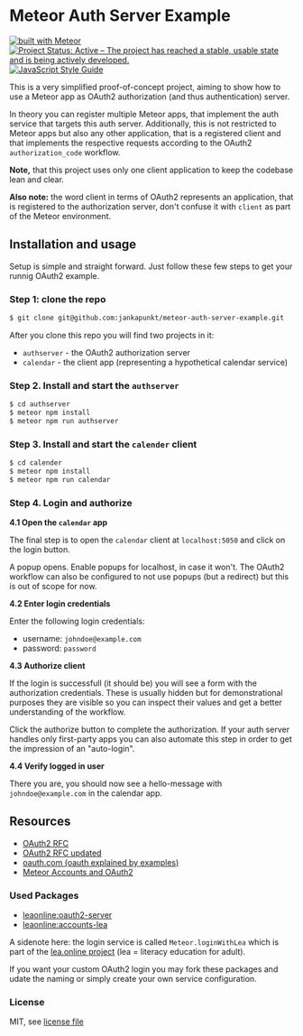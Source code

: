 # Meteor Auth Server Example


[![built with Meteor](https://img.shields.io/badge/Meteor-1.11.1-green?logo=meteor&logoColor=white)](https://meteor.com)
[![Project Status: Active – The project has reached a stable, usable state and is being actively developed.](https://www.repostatus.org/badges/latest/active.svg)](https://www.repostatus.org/#active)
[![JavaScript Style Guide](https://img.shields.io/badge/code_style-standard-brightgreen.svg)](https://standardjs.com)

This is a very simplified proof-of-concept project, aiming to show how to use
a Meteor app as OAuth2 authorization (and thus authentication) server.

In theory you can register multiple Meteor apps, that implement the auth service
that targets this auth server. Additionally, this is not restricted to Meteor
apps but also any other application, that is a registered client and that
implements the respective requests according to the OAuth2 `authorization_code`
workflow.

**Note,** that this project uses only one client application to keep the codebase
lean and clear.

**Also note:** the word client in terms of OAuth2 represents an application, that is
registered to the authorization server, don't confuse it with `client` as part
of the Meteor environment. 

## Installation and usage

Setup is simple and straight forward. Just follow these few steps to get your
runnig OAuth2 example. 

### Step 1: clone the repo

```bash
$ git clone git@github.com:jankapunkt/meteor-auth-server-example.git
```


After you clone this repo you will find two projects in it:

- `authserver` - the OAuth2 authorization server
- `calendar` - the client app (representing a hypothetical calendar service)

### Step 2. Install and start the `authserver`

```bash
$ cd authserver
$ meteor npm install
$ meteor npm run authserver
```

### Step 3. Install and start the `calender` client

```bash
$ cd calender
$ meteor npm install
$ meteor npm run calendar
```

### Step 4. Login and authorize

**4.1 Open the `calendar` app**

The final step is to open the `calendar` client at `localhost:5050` and click on
the login button.

A popup opens. Enable popups for localhost, in case it won't. 
The OAuth2 workflow can also be configured to not use popups (but a redirect)
but this is out of scope for now.

**4.2 Enter login credentials**

Enter the following login credentials:

- username: `johndoe@example.com`
- password: `password`

**4.3 Authorize client**

If the login is successfull (it should be) you will see a form with the 
authorization credentials. These is usually hidden but for demonstrational
purposes they are visible so you can inspect their values and get a better
understanding of the workflow.

Click the authorize button to complete the authorization. If your auth server
handles only first-party apps you can also automate this step in order to
get the impression of an "auto-login".

**4.4 Verify logged in user**

There you are, you should now see a hello-message with `johndoe@example.com`
in the calendar app.

## Resources

- [OAuth2 RFC](https://tools.ietf.org/html/rfc6749)
- [OAuth2 RFC updated](https://tools.ietf.org/html/rfc8252)
- [oauth.com (oauth explained by examples)](https://www.oauth.com/)
- [Meteor Accounts and OAuth2](https://guide.meteor.com/accounts.html#oauth)

### Used Packages

- [leaonline:oauth2-server](https://github.com/leaonline/oauth2-server)
- [leaonline:accounts-lea](https://github.com/leaonline/meteor-accounts-lea)

A sidenote here: the login service is called `Meteor.loginWithLea` which is
part of the [lea.online project](https://github.com/leaonline)
(lea = literacy education for adult).

If you want your custom OAuth2 login you may fork these packages and udate the
naming or simply create your own service configuration.

### License

MIT, see [license file](./LICENSE)

